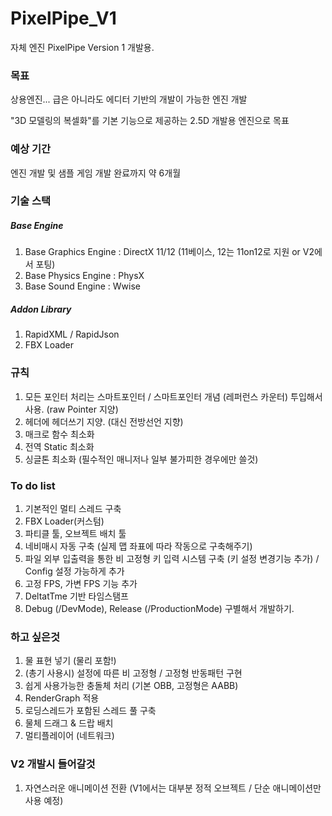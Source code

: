 # PixelPipe_V1
자체 엔진 PixelPipe Version 1 개발용. 

### 목표

상용엔진... 급은 아니라도 에디터 기반의 개발이 가능한 엔진 개발

"3D 모델링의 복셀화"를 기본 기능으로 제공하는 2.5D 개발용 엔진으로 목표


### 예상 기간
엔진 개발 및 샘플 게임 개발 완료까지 약 6개월


### 기술 스택

##### Base Engine
1. Base Graphics Engine : DirectX 11/12 (11베이스, 12는 11on12로 지원 or V2에서 포팅)
2. Base Physics Engine : PhysX
3. Base Sound Engine : Wwise


##### Addon Library
1. RapidXML / RapidJson
2. FBX Loader



### 규칙
1. 모든 포인터 처리는 스마트포인터 / 스마트포인터 개념 (레퍼런스 카운터) 투입해서 사용. (raw Pointer 지양)
2. 헤더에 헤더쓰기 지양. (대신 전방선언 지향)
3. 매크로 함수 최소화
4. 전역 Static 최소화
5. 싱글톤 최소화 (필수적인 매니저나 일부 불가피한 경우에만 쓸것)

### To do list

1. 기본적인 멀티 스레드 구축
2. FBX Loader(커스텀)
3. 파티클 툴, 오브젝트 배치 툴
4. 네비매시 자동 구축 (실제 맵 좌표에 따라 작동으로 구축해주기)
5. 파일 외부 입출력을 통한 비 고정형 키 입력 시스템 구축 (키 설정 변경기능 추가) / Config 설정 가능하게 추가
6. 고정 FPS, 가변 FPS 기능 추가
7. DeltatTme 기반 타임스탬프 
8. Debug (/DevMode), Release (/ProductionMode) 구별해서 개발하기.


### 하고 싶은것
1. 물 표현 넣기 (물리 포함!)
2. (총기 사용시) 설정에 따른 비 고정형 / 고정형 반동패턴 구현
3. 쉽게 사용가능한 충돌체 처리 (기본 OBB, 고정형은 AABB)
4. RenderGraph 적용
5. 로딩스레드가 포함된 스레드 풀 구축
6. 물체 드래그 & 드랍 배치
7. 멀티플레이어 (네트워크) 


### V2 개발시 들어갈것
1. 자연스러운 애니메이션 전환 (V1에서는 대부분 정적 오브젝트 / 단순 애니메이션만 사용 예정)
